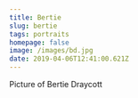 ```yaml
---
title: Bertie
slug: bertie
tags: portraits
homepage: false
image: /images/bd.jpg
date: 2019-04-06T12:41:00.621Z
---
```

Picture of Bertie Draycott
